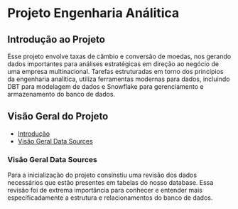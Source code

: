 # Projeto Engenharia Análitica

## Introdução ao Projeto

Esse projeto envolve taxas de câmbio e conversão de moedas, nos gerando dados importantes para análises estratégicas em direção ao negócio de uma empresa multinacional. Tarefas estruturadas em torno dos princípios da engenharia analítica, utiliza ferramentas modernas para dados, incluindo DBT para modelagem de dados e Snowflake para gerenciamento e armazenamento do banco de dados.

## Visão Geral do Projeto

- [Introdução](#introdução-ao-projeto)
- [Visão Geral Data Sources](#visão-geral-data-sources)


### Visão Geral Data Sources

Para a inicialização do projeto consinstiu uma revisão dos dados necessários que estão presentes em tabelas do nosso database. Essa revisão foi de extrema importância para conhecer e entender mais específicadamente a estrutura e relacionamentos do banco de dados.

